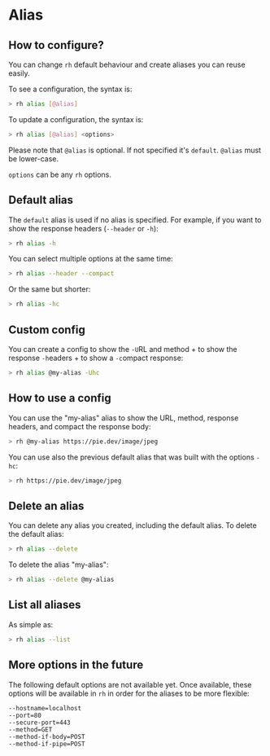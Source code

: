 # Alias

## How to configure?

You can change ```rh``` default behaviour and create aliases you can reuse easily.

To see a configuration, the syntax is:

```bash
> rh alias [@alias]
```

To update a configuration, the syntax is:

```bash
> rh alias [@alias] <options>
```

Please note that ```@alias``` is optional. If not specified it's ```default```. ```@alias``` must be lower-case.

```options``` can be any ```rh``` options.

## Default alias

The ```default``` alias is used if no alias is specified. For example, if you want to show the response headers (```--header``` or ```-h```):

```bash
> rh alias -h
```

You can select multiple options at the same time:

```bash
> rh alias --header --compact
```

Or the same but shorter:

```bash
> rh alias -hc
```

## Custom config

You can create a config to show the ```-U```RL and method + to show the response ```-h```eaders + to show a ```-c```ompact response:

```bash
> rh alias @my-alias -Uhc
```

## How to use a config

You can use the "my-alias" alias to show the URL, method, response headers, and compact the response body:

```bash
> rh @my-alias https://pie.dev/image/jpeg
```

You can use also the previous default alias that was built with the options ```-hc```:

```bash
> rh https://pie.dev/image/jpeg
```

## Delete an alias

You can delete any alias you created, including the default alias. To delete the default alias:

```bash
> rh alias --delete
```

To delete the alias "my-alias":

```bash
> rh alias --delete @my-alias
```

## List all aliases

As simple as:

```bash
> rh alias --list
```

## More options in the future

The following default options are not available yet. Once available, these options will be available in ```rh``` in order for the aliases to be more flexible:

```
--hostname=localhost
--port=80
--secure-port=443
--method=GET
--method-if-body=POST
--method-if-pipe=POST
```
